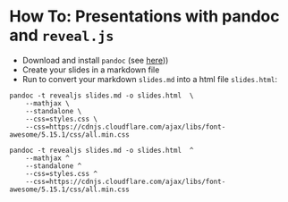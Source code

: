 # How To: Presentations with pandoc and `reveal.js`

- Download and install `pandoc` (see [here](https://pandoc.org/)))
- Create your slides in a markdown file
- Run to convert your markdown `slides.md` into a html file `slides.html`:

```shell
pandoc -t revealjs slides.md -o slides.html  \
	--mathjax \
	--standalone \
	--css=styles.css \
	--css=https://cdnjs.cloudflare.com/ajax/libs/font-awesome/5.15.1/css/all.min.css
```

```shell
pandoc -t revealjs slides.md -o slides.html  ^
	--mathjax ^
	--standalone ^
	--css=styles.css ^
	--css=https://cdnjs.cloudflare.com/ajax/libs/font-awesome/5.15.1/css/all.min.css
```

